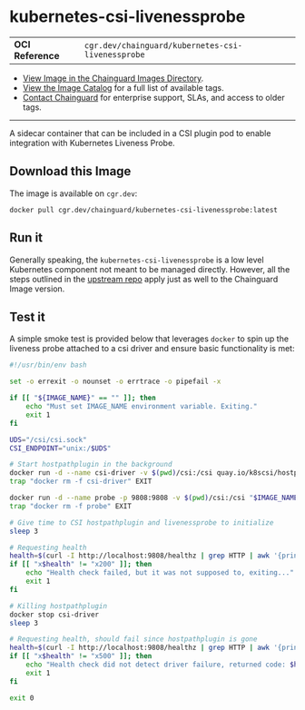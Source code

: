 <!--monopod:start-->
# kubernetes-csi-livenessprobe
| | |
| - | - |
| **OCI Reference** | `cgr.dev/chainguard/kubernetes-csi-livenessprobe` |


* [View Image in the Chainguard Images Directory](https://images.chainguard.dev/directory/image/kubernetes-csi-livenessprobe/overview).
* [View the Image Catalog](https://console.chainguard.dev/images/catalog) for a full list of available tags.
* [Contact Chainguard](https://www.chainguard.dev/chainguard-images) for enterprise support, SLAs, and access to older tags.

---
<!--monopod:end-->

<!--overview:start-->
 A sidecar container that can be included in a CSI plugin pod to enable integration with Kubernetes Liveness Probe.
<!--overview:end-->

<!--getting:start-->
## Download this Image
The image is available on `cgr.dev`:

```
docker pull cgr.dev/chainguard/kubernetes-csi-livenessprobe:latest
```
<!--getting:end-->

<!--body:start-->
## Run it

Generally speaking, the `kubernetes-csi-livenessprobe` is a low level Kubernetes component not meant to be managed directly. However, all the steps outlined in the [upstream repo](https://github.com/kubernetes-csi/livenessprobe) apply just as well to the Chainguard Image version.

## Test it

A simple smoke test is provided below that leverages `docker` to spin up the liveness probe attached to a csi driver and ensure basic functionality is met:

```bash
#!/usr/bin/env bash

set -o errexit -o nounset -o errtrace -o pipefail -x

if [[ "${IMAGE_NAME}" == "" ]]; then
	echo "Must set IMAGE_NAME environment variable. Exiting."
	exit 1
fi

UDS="/csi/csi.sock"
CSI_ENDPOINT="unix:/$UDS"

# Start hostpathplugin in the background
docker run -d --name csi-driver -v $(pwd)/csi:/csi quay.io/k8scsi/hostpathplugin:v1.6.0 --endpoint=$CSI_ENDPOINT -nodeid 1 --v=5
trap "docker rm -f csi-driver" EXIT

docker run -d --name probe -p 9808:9808 -v $(pwd)/csi:/csi "$IMAGE_NAME" --v=5 --csi-address=$UDS
trap "docker rm -f probe" EXIT

# Give time to CSI hostpathplugin and livenessprobe to initialize
sleep 3

# Requesting health
health=$(curl -I http://localhost:9808/healthz | grep HTTP | awk '{print $2}')
if [[ "x$health" != "x200" ]]; then
	echo "Health check failed, but it was not supposed to, exiting..."
	exit 1
fi

# Killing hostpathplugin
docker stop csi-driver
sleep 3

# Requesting health, should fail since hostpathplugin is gone
health=$(curl -I http://localhost:9808/healthz | grep HTTP | awk '{print $2}')
if [[ "x$health" != "x500" ]]; then
	echo "Health check did not detect driver failure, returned code: $health, exiting..."
	exit 1
fi

exit 0
```
<!--body:end-->
